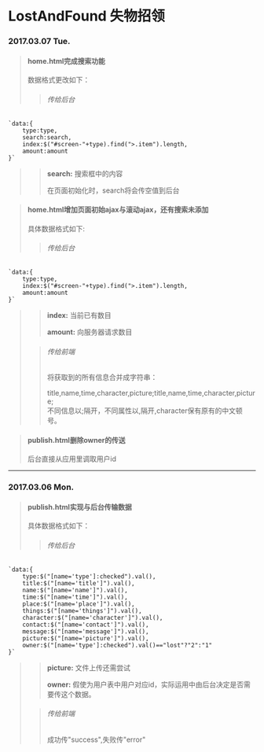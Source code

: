 # LostAndFound 失物招领 

### 2017.03.07 Tue.

>#### home.html完成搜索功能
>
>数据格式更改如下：
>
>>###### 传给后台
>
    `data:{
        type:type,
        search:search,
        index:$("#screen-"+type).find(">.item").length,
        amount:amount
    }`
>
>>**search:**
搜索框中的内容
>>
>>在页面初始化时，search将会传空值到后台

>#### home.html增加页面初始ajax与滚动ajax，还有搜索未添加
>
>具体数据格式如下:
>
>>###### 传给后台
>>
    `data:{
        type:type,
        index:$("#screen-"+type).find(">.item").length,
        amount:amount
    }`
>>    
>>**index:**
当前已有数目
>>
>>**amount:**
向服务器请求数目
>
>>###### 传给前端
>>
>>将获取到的所有信息合并成字符串：
>>
>>title,name,time,character,picture;title,name,time,character,picture;  
不同信息以;隔开，不同属性以,隔开,character保有原有的中文顿号。

>#### publish.html删除owner的传送
>
>后台直接从应用里调取用户id

***

### 2017.03.06 Mon.

>#### publish.html实现与后台传输数据  
>
>具体数据格式如下：  
>
>>###### 传给后台
>>
    `data:{
        type:$("[name='type']:checked").val(),
        title:$("[name='title']").val(),
        name:$("[name='name']").val(),
        time:$("[name='time']").val(),
        place:$("[name='place']").val(),
        things:$("[name='things']").val(),
        character:$("[name='character']").val(),
        contact:$("[name='contact']").val(),
        message:$("[name='message']").val(),
        picture:$("[name='picture']").val(),
        owner:$("[name='type']:checked").val()=="lost"?"2":"1"
    }`  
>>
>>**picture:**
文件上传还需尝试  
>>
>>**owner:**
假使为用户表中用户对应id，实际运用中由后台决定是否需要传这个数据。
>
>>###### 传给前端
>>
>>成功传"success",失败传"error"